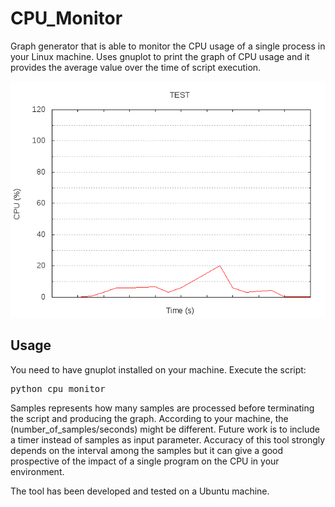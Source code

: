 # CPU_Monitor

Graph generator that is able to monitor the CPU usage of a single process in your Linux machine. Uses gnuplot to print the graph of CPU usage and it provides the average value over the time of script execution.

![alt tag](https://raw.githubusercontent.com/fabriziodemaria/CPU_Monitor/master/example/image.png)

## Usage
You need to have gnuplot installed on your machine.
Execute the script:
<pre>python cpu_monitor <PID> <SAMPLES></pre>

Samples represents how many samples are processed before terminating the script and producing the graph. According to your machine, the (number_of_samples/seconds) might be different.
Future work is to include a timer instead of samples as input parameter.
Accuracy of this tool strongly depends on the interval among the samples but it can give a good prospective of the impact of a single program on the CPU in your environment.

The tool has been developed and tested on a Ubuntu machine.
